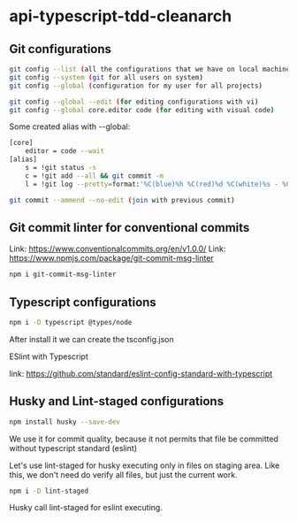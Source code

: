 # api-typescript-tdd-cleanarch

## Git configurations

```sh
git config --list (all the configurations that we have on local machine
git config --system (git for all users on system)
git config --global (configuration for my user for all projects)
```

```sh
git config --global --edit (for editing configurations with vi)
git config --global core.editor code (for editing with visual code)
```

Some created alias with --global:

```sh
[core]
	editor = code --wait
[alias]
	s = !git status -s
	c = !git add --all && git commit -m
	l = !git log --pretty=format:'%C(blue)%h %C(red)%d %C(white)%s - %C(cyan)%cn, %C(green)%cr'
```

```sh
git commit --ammend --no-edit (join with previous commit)
```
## Git commit linter for conventional commits

Link: https://www.conventionalcommits.org/en/v1.0.0/
Link: https://www.npmjs.com/package/git-commit-msg-linter

```sh
npm i git-commit-msg-linter
```

## Typescript configurations

```sh
npm i -D typescript @types/node
```

After install it we can create the tsconfig.json

ESlint with Typescript

link: https://github.com/standard/eslint-config-standard-with-typescript

## Husky and Lint-staged configurations

```sh
npm install husky --save-dev
```

We use it for commit quality, because it not permits that file be committed without typescript standard (eslint)

Let's use lint-staged for husky executing only in files on staging area. Like this, we don't need do verify all files, but just the current work.

```sh
npm i -D lint-staged 
```

Husky call lint-staged for eslint executing.
